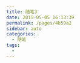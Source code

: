 ```yaml
---
title: 随笔3
date: 2015-05-05 16:13:39
permalink: /pages/4b59a2
sidebar: auto
categories: 
  - 随笔
tags: 
  - 
---
```


